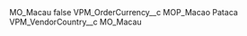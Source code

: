 <?xml version="1.0" encoding="UTF-8"?>
<CustomMetadata xmlns="http://soap.sforce.com/2006/04/metadata" xmlns:xsi="http://www.w3.org/2001/XMLSchema-instance" xmlns:xsd="http://www.w3.org/2001/XMLSchema">
    <label>MO_Macau</label>
    <protected>false</protected>
    <values>
        <field>VPM_OrderCurrency__c</field>
        <value xsi:type="xsd:string">MOP_Macao Pataca</value>
    </values>
    <values>
        <field>VPM_VendorCountry__c</field>
        <value xsi:type="xsd:string">MO_Macau</value>
    </values>
</CustomMetadata>
